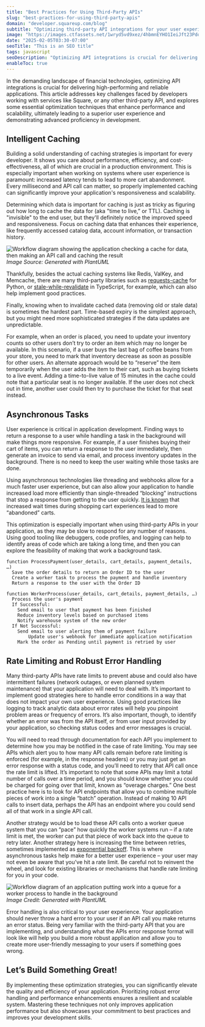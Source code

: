 ```yaml
---
title: "Best Practices for Using Third-Party APIs"
slug: "best-practices-for-using-third-party-apis"
domain: "developer.squareup.com/blog"
subtitle: "Optimizing third-party API integrations for your user experience"
image: "https://images.ctfassets.net/1wryd5vd9xez/4hbmnEYHO1IeiJft23Pdq5/62dbd2e15c09f145d2f61a8bf793eca2/Engineering_1_-_Evergreen_Blog_Header_Image__2916_x_800__-_Teal.png?h=840&w=1600"
date: "2025-02-05T03:30-07:00"
seoTitle: "This is an SEO title"
tags: javascript
seoDescription: "Optimizing API integrations is crucial for delivering high-performing and reliable applications for the best user experience."
enableToc: true
---
```


In the demanding landscape of financial technologies, optimizing API integrations is crucial for delivering high-performing and reliable applications. This article addresses key challenges faced by developers working with services like Square, or any other third-party API, and explores some essential optimization techniques that enhance performance and scalability, ultimately leading to a superior user experience and demonstrating advanced proficiency in development.

## Intelligent Caching

Building a solid understanding of caching strategies is important for every developer. It shows you care about performance, efficiency, and cost-effectiveness, all of which are crucial in a production environment. This is especially important when working on systems where user experience is paramount: increased latency tends to lead to more cart abandonment. Every millisecond and API call can matter, so properly implemented caching can significantly improve your application's responsiveness and scalability.

Determining which data is important for caching is just as tricky as figuring out how long to cache the data for (aka "time to live,” or TTL). Caching is "invisible" to the end user, but they'll definitely notice the improved speed and responsiveness. Focus on caching data that enhances their experience, like frequently accessed catalog data, account information, or transaction history.

![Workflow diagram showing the application checking a cache for data, then making an API call and caching the result](//images.ctfassets.net/1wryd5vd9xez/3nw9ASpzhEC6q1UuoDoBAt/ef18134f0818a3848938a2f2c0e82ffa/image2.png)
*Image Source: Generated with PlantUML*

Thankfully, besides the actual caching systems like Redis, ValKey, and Memcache, there are many third-party libraries such as [requests-cache](https://requests-cache.readthedocs.io/en/stable/) for Python, or [stale-while-revalidate](https://www.npmjs.com/package/stale-while-revalidate-cache) in TypeScript, for example, which can also help implement good practices.

Finally, knowing when to invalidate cached data (removing old or stale data) is sometimes the hardest part. Time-based expiry is the simplest approach, but you might need more sophisticated strategies if the data updates are unpredictable.

For example, when an order is placed, you need to update your inventory counts so other users don’t try to order an item which may no longer be available. In this scenario, if a user buys the last bag of coffee beans from your store, you need to mark that inventory decrease as soon as possible for other users. An alternate approach would be to “reserve” the item temporarily when the user adds the item to their cart, such as buying tickets to a live event. Adding a time-to-live value of 15 minutes in the cache could note that a particular seat is no longer available. If the user does not check out in time, another user could then try to purchase the ticket for that seat instead.

## Asynchronous Tasks

User experience is critical in application development. Finding ways to return a response to a user while handling a task in the background will make things more responsive. For example, if a user finishes buying their cart of items, you can return a response to the user immediately, then generate an invoice to send via email, and process inventory updates in the background. There is no need to keep the user waiting while those tasks are done.

Using asynchronous technologies like threading and webhooks allow for a much faster user experience, but can also allow your application to handle increased load more efficiently than single-threaded “blocking” instructions that stop a response from getting to the user quickly. [It is known](https://www.yottaa.com/evidence-that-site-performance-impacts-conversion-rate/) that increased wait times during shopping cart experiences lead to more “abandoned” carts.

This optimization is especially important when using third-party APIs in your application, as they may be slow to respond for any number of reasons. Using good tooling like debuggers, code profiles, and logging can help to identify areas of code which are taking a long time, and then you can explore the feasibility of making that work a background task.

```plaintext
function ProcessPayment(user_details, cart_details, payment_details, …)
  Save the order details to return an Order ID to the user
  Create a worker task to process the payment and handle inventory
  Return a response to the user with the Order ID

function WorkerProcess(user_details, cart_details, payment_details, …)
  Process the user's payment
  If Successful:
    Send email to user that payment has been finished
    Reduce inventory levels based on purchased items
    Notify warehouse system of the new order
  If Not Successful:
    Send email to user alerting them of payment failure
        Update user's webhook for immediate application notification
    Mark the order as Pending until payment is retried by user
```

## Rate Limiting and Robust Error Handling

Many third-party APIs have rate limits to prevent abuse and could also have intermittent failures (network outages, or even planned system maintenance) that your application will need to deal with. It’s important to implement good strategies here to handle error conditions in a way that does not impact your own user experience. Using good practices like logging to track analytic data about error rates will help you pinpoint problem areas or frequency of errors. It’s also important, though, to identify whether an error was from the API itself, or from user input provided by your application, so checking status codes and error messages is crucial.

You will need to read through documentation for each API you implement to determine how you may be notified in the case of rate limiting. You may see APIs which alert you to how many API calls remain before rate limiting is enforced (for example, in the response headers) or you may just get an error response with a status code, and you’ll need to retry that API call once the rate limit is lifted. It’s important to note that some APIs may limit a total number of calls over a time period, and you should know whether you could be charged for going over that limit, known as “overage charges.” One best practice here is to look for API endpoints that allow you to combine multiple pieces of work into a single “batch” operation. Instead of making 10 API calls to insert data, perhaps the API has an endpoint where you could send all of that work in a single API call.

Another strategy would be to load these API calls onto a worker queue system that you can “pace” how quickly the worker systems run – if a rate limit is met, the worker can put that piece of work back into the queue to retry later. Another strategy here is increasing the time between retries, sometimes implemented as [exponential backoff](https://aws.amazon.com/blogs/architecture/exponential-backoff-and-jitter/). This is where asynchronous tasks help make for a better user experience – your user may not even be aware that you’ve hit a rate limit. Be careful not to reinvent the wheel, and look for existing libraries or mechanisms that handle rate limiting for you in your code.

![Workflow diagram of an application putting work into a queue for a worker process to handle in the background](//images.ctfassets.net/1wryd5vd9xez/6rItWeH2CL8Rn95tSCXxO0/9b7e276daa3563afefbd0cc197ce8df8/image1.png)
*Image Credit: Generated with PlantUML*

Error handling is also critical to your user experience. Your application should never throw a hard error to your user if an API call you make returns an error status. Being very familiar with the third-party API that you are implementing, and understanding what the APIs error response format will look like will help you build a more robust application and allow you to create more user-friendly messaging to your users if something goes wrong.

## Let’s Build Something Great!

By implementing these optimization strategies, you can significantly elevate the quality and efficiency of your application. Prioritizing robust error handling and performance enhancements ensures a resilient and scalable system. Mastering these techniques not only improves application performance but also showcases your commitment to best practices and improves your development skills.
